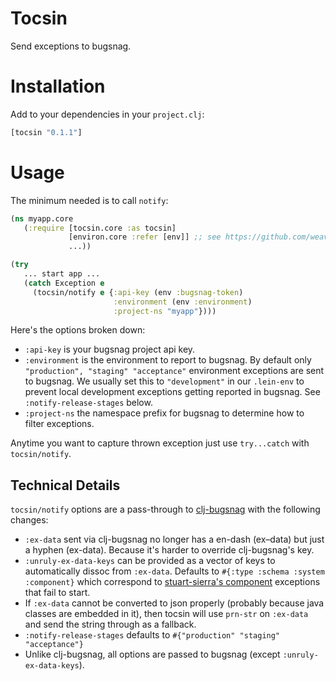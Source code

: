 # Tocsin

Send exceptions to bugsnag.

# Installation

Add to your dependencies in your `project.clj`:

```clojure
[tocsin "0.1.1"]
```

# Usage

The minimum needed is to call `notify`:

```clojure
(ns myapp.core
   (:require [tocsin.core :as tocsin]
             [environ.core :refer [env]] ;; see https://github.com/weavejester/environ
             ...))

(try
   ... start app ...
   (catch Exception e
     (tocsin/notify e {:api-key (env :bugsnag-token)
                       :environment (env :environment)
                       :project-ns "myapp"})))
```

Here's the options broken down:

 - `:api-key` is your bugsnag project api key.
 - `:environment` is the environment to report to bugsnag. By default only `"production", "staging" "acceptance"` environment exceptions are sent to bugsnag. We usually set this to `"development"` in our `.lein-env` to prevent local development exceptions getting reported in bugsnag. See `:notify-release-stages` below.
 - `:project-ns` the namespace prefix for bugsnag to determine how to filter exceptions.

Anytime you want to capture thrown exception just use `try...catch` with `tocsin/notify`.

## Technical Details

`tocsin/notify` options are a pass-through to [clj-bugsnag](https://github.com/wunderlist/clj-bugsnag) with the following changes:

 - `:ex-data` sent via clj-bugsnag no longer has a en-dash (ex–data) but just a hyphen (ex-data). Because it's harder to override clj-bugsnag's key. 
 - `:unruly-ex-data-keys` can be provided as a vector of keys to automatically dissoc from `:ex-data`. Defaults to `#{:type :schema :system :component}` which correspond to [stuart-sierra's component](https://github.com/stuartsierra/component) exceptions that fail to start.
 - If `:ex-data` cannot be converted to json properly (probably because java classes are embedded in it), then tocsin will use `prn-str` on `:ex-data` and send the string through as a fallback.
 - `:notify-release-stages` defaults to `#{"production" "staging" "acceptance"}`
 - Unlike clj-bugsnag, all options are passed to bugsnag (except `:unruly-ex-data-keys`).
 
